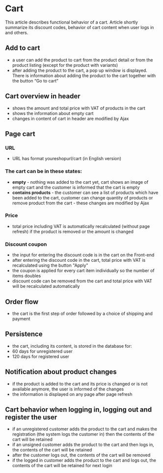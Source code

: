 # Cart
This article describes functional behavior of a cart. Article shortly summarize its discount codes, behavior of cart content when user logs in and others.

## Add to cart
- a user can add the product to cart from the product detail or from the product listing (except for the product with variants)
- after adding the product to the cart, a pop up window is displayed. There is information about adding the product to the cart together with the button “Go to cart”
## Cart overview in header
- shows the amount and total price with VAT of products in the cart
- shows the information about empty cart
- changes in content of cart in header are modified by Ajax
## Page cart
### URL
- URL has format youreshopurl/cart (in English version)
### The cart can be in these states:
- **empty** - nothing was added to the cart yet, cart shows an image of empty cart and  the customer is informed that the cart is empty
- **contains products** - the customer can see a list of products which have been added to the cart, customer can change quantity of products or remove product from the cart - these changes are modified by Ajax
### Price
- total price including VAT is automatically recalculated (without page refresh) if the product is removed or the amount is changed
### Discount coupon
- the input for entering the discount code is in the cart on the Front-end
- after entering the discount code in the cart, total price with VAT is recalculated using the button "Apply"
- the coupon is applied for every cart item individually so the number of items doubles
- discount code can be removed from the cart and total price with VAT will be recalculated automatically
## Order flow
- the cart is the first step of order followed by a choice of shipping and payment
## Persistence
- the cart, including its content, is stored in the database for:
- 60 days for unregistered user
- 120 days for registered user
## Notification about product changes
- if the product is added to the cart and its price is changed or is not available anymore, the user is informed of the changes
- the information is displayed on any page after page refresh
## Cart behavior when logging in, logging out and register the user
- if an unregistered customer adds the product to the cart and makes the registration (the system logs the customer in) then the contents of the cart will be retained
- if an unsigned customer adds the product to the cart and then logs in, the contents of the cart will be retained
- after the customer logs out, the contents of the cart will be removed
- if the logged in customer adds the product to the cart and logs out, the contents of the cart will be retained for next login
